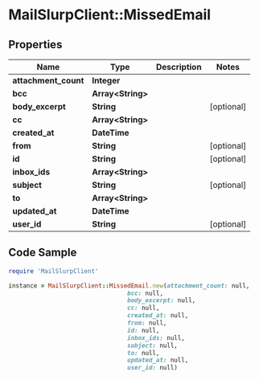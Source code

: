 # MailSlurpClient::MissedEmail

## Properties

Name | Type | Description | Notes
------------ | ------------- | ------------- | -------------
**attachment_count** | **Integer** |  | 
**bcc** | **Array&lt;String&gt;** |  | 
**body_excerpt** | **String** |  | [optional] 
**cc** | **Array&lt;String&gt;** |  | 
**created_at** | **DateTime** |  | 
**from** | **String** |  | [optional] 
**id** | **String** |  | [optional] 
**inbox_ids** | **Array&lt;String&gt;** |  | 
**subject** | **String** |  | [optional] 
**to** | **Array&lt;String&gt;** |  | 
**updated_at** | **DateTime** |  | 
**user_id** | **String** |  | [optional] 

## Code Sample

```ruby
require 'MailSlurpClient'

instance = MailSlurpClient::MissedEmail.new(attachment_count: null,
                                 bcc: null,
                                 body_excerpt: null,
                                 cc: null,
                                 created_at: null,
                                 from: null,
                                 id: null,
                                 inbox_ids: null,
                                 subject: null,
                                 to: null,
                                 updated_at: null,
                                 user_id: null)
```


